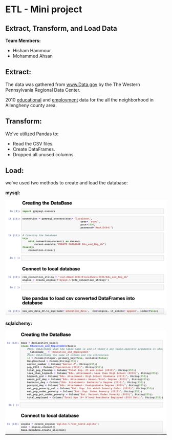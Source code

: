 # ETL - Mini project

## Extract, Transform, and Load Data

**Team Members:**
- Hisham Hammour
- Mohammed Ahsan


## Extract:

The data was gathered from www.Data.gov by the The Western Pennsylvania Regional Data Center.

2010 [educational](https://data.wprdc.org/dataset/40188e1c-6d2e-4f20-9391-607bd3054949/resource/f7b19c6c-aa66-419b-b0e1-9998d7ddfcbc/download/education-income.csv) and [employment]( https://data.wprdc.org/dataset/40188e1c-6d2e-4f20-9391-607bd3054949/resource/fd095080-d32c-4669-8b62-c80f4f32723a/download/employment.csv) data for the all the neighborhood in Allengheny county area.



## Transform:

We've utilized Pandas to:
* Read the CSV files.
* Create DataFrames.
* Dropped all unused columns.


## Load:

we've used two methods to create and load the database:

**mysql:**

<img src="images/Ver1_load_data.png">

**sqlalchemy:**

<img src="images/Ver2_load_data.png">



